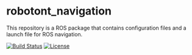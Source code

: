 # robotont\_navigation

This repository is a ROS package that contains configuration files and a launch file for ROS navigation.

[![Build Status](https://travis-ci.com/robotont/robotont_driver.svg?branch=melodic-devel)](https://travis-ci.com/github/robotont/robotont_navigation)
[![License](https://img.shields.io/badge/License-Apache%202.0-blue.svg)](https://opensource.org/licenses/Apache-2.0)